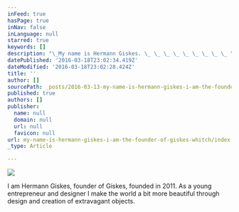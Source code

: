 ```yaml
---
inFeed: true
hasPage: true
inNav: false
inLanguage: null
starred: true
keywords: []
description: "\_My name is Hermann Giskes. \_ \_ \_ \_ \_ \_ \_ \_ \_ \_ \_ \_ \_ \_ \_ \_ \_ \_ \_ \_ \_ \_ \_ \_ \_ \_ \_ \_ \_ \_ \_ \_ \_ \_ \_ \_ \_ \_ \_ \_I am the founder of Giskes whitch was founded in 2011. \_ \_ \_ \_ \_ \_ \_ \_ \_ \_ \_ \_ \_ \_ \_ \_ \_As a young entrepreneur and designer i try to make the world a bit more beautifull through designing and creating extravagant objects.\_"
datePublished: '2016-03-18T23:02:34.419Z'
dateModified: '2016-03-18T23:02:28.424Z'
title: ''
author: []
sourcePath: _posts/2016-03-13-my-name-is-hermann-giskes-i-am-the-founder-of-giskes-whitch.md
published: true
authors: []
publisher:
  name: null
  domain: null
  url: null
  favicon: null
url: my-name-is-hermann-giskes-i-am-the-founder-of-giskes-whitch/index.html
_type: Article

---
```

![](https://the-grid-user-content.s3-us-west-2.amazonaws.com/5e53cd36-5c8b-46db-8090-47a92ad1021e.jpg)

I am Hermann Giskes, founder of Giskes, founded in 2011\.                                  As a young entrepreneur and designer I make the world a bit more beautiful through design and creation of extravagant objects.